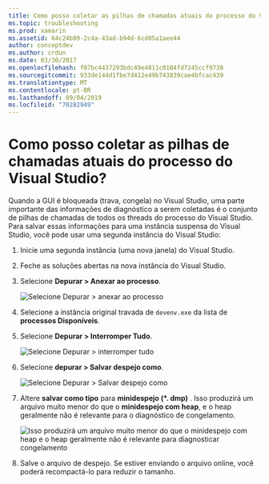 ```yaml
---
title: Como posso coletar as pilhas de chamadas atuais do processo do Visual Studio?
ms.topic: troubleshooting
ms.prod: xamarin
ms.assetid: 64c24b09-2c4a-43ad-b94d-6cd05a1aee44
author: conceptdev
ms.author: crdun
ms.date: 03/30/2017
ms.openlocfilehash: f07bc4437293bdc49e4811c0104fd7245ccf9738
ms.sourcegitcommit: 933de144d1fbe7d412e49b743839cae4bfcac439
ms.translationtype: MT
ms.contentlocale: pt-BR
ms.lasthandoff: 09/04/2019
ms.locfileid: "70282949"
---
```

# <a name="how-do-i-collect-the-current-call-stacks-of-the-visual-studio-process"></a>Como posso coletar as pilhas de chamadas atuais do processo do Visual Studio?

Quando a GUI é bloqueada (trava, congela) no Visual Studio, uma parte importante das informações de diagnóstico a serem coletadas é o conjunto de pilhas de chamadas de todos os threads do processo do Visual Studio. Para salvar essas informações para uma instância suspensa do Visual Studio, você pode usar uma segunda instância do Visual Studio:

1. Inicie uma segunda instância (uma nova janela) do Visual Studio.

2. Feche as soluções abertas na nova instância do Visual Studio.

3. Selecione **Depurar > Anexar ao processo**.

   ![](vs-callstack-images/image1.png "Selecione Depurar > anexar ao processo")

4. Selecione a instância original travada de `devenv.exe` da lista de **processos Disponíveis**.

5. Selecione **Depurar > Interromper Tudo**.

   ![](vs-callstack-images/image2.png "Selecione Depurar > interromper tudo")

6. Selecione **depurar > Salvar despejo como**.

   ![](vs-callstack-images/image3.png "Selecione Depurar > Salvar despejo como")

7. Altere **salvar como tipo** para **minidespejo (\*. dmp)** . Isso produzirá um arquivo muito menor do que o **minidespejo com heap**, e o heap geralmente não é relevante para o diagnóstico de congelamento.

   ![](vs-callstack-images/image4.png "Isso produzirá um arquivo muito menor do que o minidespejo com heap e o heap geralmente não é relevante para diagnosticar congelamento")

8. Salve o arquivo de despejo. Se estiver enviando o arquivo online, você poderá recompactá-lo para reduzir o tamanho.
